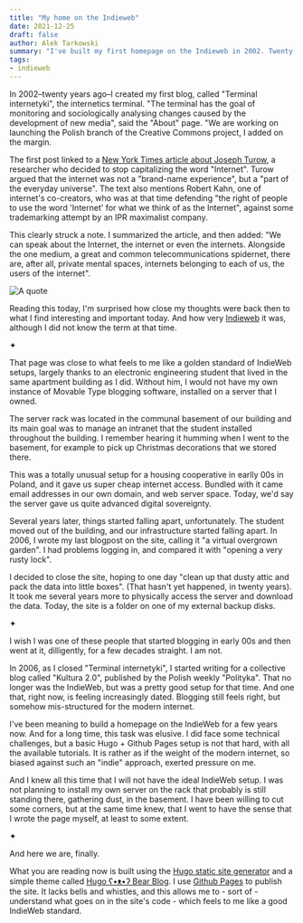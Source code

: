 ```yaml
---
title: "My home on the Indieweb"
date: 2021-12-25
draft: false
author: Alek Tarkowski
summary: "I've built my first homepage on the Indieweb in 2002. Twenty years later, I've built another iteration of it."
tags:
- indieweb
---
```

In 2002–twenty years ago–I created my first blog, called "Terminal internetyki", the internetics terminal. "The terminal has the goal of monitoring and sociologically analysing changes caused by the development of new media", said the "About" page. "We are working on launching the Polish branch of the Creative Commons project, I added on the margin. 

The first post linked to a [New York Times article about Joseph Turow](https://www.nytimes.com/2002/12/29/weekinreview/the-nation-case-sensitive-crusader-who-owns-the-internet-you-and-i-do.html), a researcher who decided to stop capitalizing the word "Internet". Turow argued that the internet was not a "brand-name experience", but a "part of the everyday universe". The text also mentions Robert Kahn, one of internet's co-creators, who was at that time defending "the right of people to use the word 'Internet' for what we think of as the Internet", against some trademarking attempt by an IPR maximalist company. 

This clearly struck a note. I summarized the article, and then added: "We can speak about the Internet, the internet or even the internets. Alongside the one medium, a great and common telecommunications spidernet, there are, after all, private mental spaces, internets belonging to each of us, the users of the internet". 

![A quote](/images/my-home-on-the-indieweb/quote.png 'A quote')

Reading this today, I'm surprised how close my thoughts were back then to what I find interesting and important today. And how very [Indieweb](https://indieweb.org/) it was, although I did not know the term at that time. 

✦

That page was close to what feels to me like a golden standard of IndieWeb setups, largely thanks to an electronic engineering student that lived in the same apartment building as I did. Without him, I would not have my own instance of Movable Type blogging software, installed on a server that I owned. 

The server rack was located in the communal basement of our building and its main goal was to manage an intranet that the student installed throughout the building. I remember hearing it humming when I went to the basement, for example to pick up Christmas decorations that we stored there. 

This was a totally unusual setup for a housing cooperative in earlly 00s in Poland, and it gave us super cheap internet access. Bundled with it came email addresses in our own domain, and web server space. Today, we'd say the server gave us quite advanced digital sovereignty.

Several years later, things started falling apart, unfortunately. The student moved out of the building, and our infrastructure started falling apart. In 2006, I wrote my last blogpost on the site, calling it "a virtual overgrown garden". I had problems logging in, and compared it with "opening a very rusty lock". 

I decided to close the site, hoping to one day "clean up that dusty attic and pack the data into little boxes". (That hasn't yet happened, in twenty years). It took me several years more to physically access the server and download the data. Today, the site is a folder on one of my external backup disks.  

✦

I wish I was one of these people that started blogging in early 00s and then went at it, dilligently, for a few decades straight. I am not. 

In 2006, as I closed "Terminal internetyki", I started writing for a collective blog called "Kultura 2.0", published by the Polish weekly "Polityka". That no longer was the IndieWeb, but was a pretty good setup for that time. And one that, right now, is feeling increasingly dated. Blogging still feels right, but somehow mis-structured for the modern internet. 

I've been meaning to build a homepage on the IndieWeb for a few years now. And for a long time, this task was elusive. I did face some technical challenges, but a basic Hugo + Github Pages setup is not that hard, with all the available tutorials. It is rather as if the weight of the modern internet, so biased against such an "indie" approach, exerted pressure on me. 

And I knew all this time that I will not have the ideal IndieWeb setup. I was not planning to install my own server on the rack that probably is still standing there, gathering dust, in the basement. I have been willing to cut some corners, but at the same time knew, that I went to have the sense that I wrote the page myself, at least to some extent. 

✦

And here we are, finally. 

What you are reading now is built using the [Hugo static site generator](https://gohugo.io/) and a simple theme called [Hugo ʕ•ᴥ•ʔ Bear Blog](https://github.com/janraasch/hugo-bearblog/). I use [Github Pages](https://pages.github.com) to publish the site. It lacks bells and whistles, and this allows me to - sort of - understand what goes on in the site's code - which feels to me like a good IndieWeb standard. 

